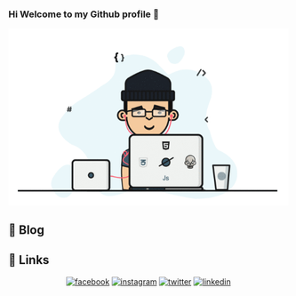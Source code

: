 ### Hi Welcome to my Github profile 👋

<p align="center">
  <img src="./donyottech.gif" alt="Hi, I'm Donyor 👋 I'm a 🚀 Uzbek developer 🚀 I ❤️ Happy Hardcore ❤️">

</p>

## :memo: Blog

## :link: Links

<p align="center">  
  <a href="https://www.facebook.com/DonyorRakhmatullaev/"><img src="https://img.icons8.com/color/96/000000/facebook.png" alt="facebook"/></a>
  <a href="https://www.instagram.com/donyor_rakhmatullaev/"><img src="https://img.icons8.com/color/96/000000/instagram-new.png" alt="instagram"/></a>
  <a href="https://twitter.com/uzbone96"><img src="https://img.icons8.com/color/96/000000/twitter-squared.png" alt="twitter"/></a>
  <a href="https://www.linkedin.com/in/donyor-rakhmatullaev-67b51b203/"><img src="https://img.icons8.com/color/96/000000/linkedin.png" alt="linkedin"/></a>
</p>
